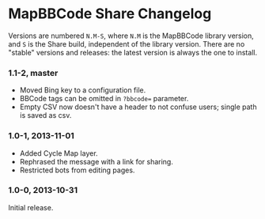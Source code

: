 # MapBBCode Share Changelog

Versions are numbered `N.M-S`, where `N.M` is the MapBBCode library version, and `S` is the Share build, independent of the library version. There are no "stable" versions and releases: the latest version is always the one to install.

### 1.1-2, master

* Moved Bing key to a configuration file.
* BBCode tags can be omitted in `?bbcode=` parameter.
* Empty CSV now doesn't have a header to not confuse users; single path is saved as csv.

### 1.0-1, 2013-11-01

* Added Cycle Map layer.
* Rephrased the message with a link for sharing.
* Restricted bots from editing pages.

### 1.0-0, 2013-10-31

Initial release.
